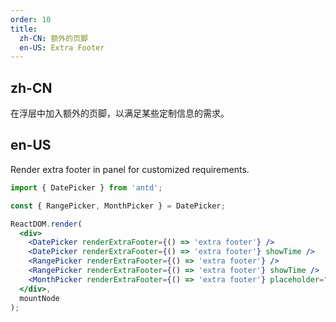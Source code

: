 ```yaml
---
order: 10
title:
  zh-CN: 额外的页脚
  en-US: Extra Footer
---
```


## zh-CN

在浮层中加入额外的页脚，以满足某些定制信息的需求。

## en-US

Render extra footer in panel for customized requirements.

````jsx
import { DatePicker } from 'antd';

const { RangePicker, MonthPicker } = DatePicker;

ReactDOM.render(
  <div>
    <DatePicker renderExtraFooter={() => 'extra footer'} />
    <DatePicker renderExtraFooter={() => 'extra footer'} showTime />
    <RangePicker renderExtraFooter={() => 'extra footer'} />
    <RangePicker renderExtraFooter={() => 'extra footer'} showTime />
    <MonthPicker renderExtraFooter={() => 'extra footer'} placeholder="Select month" />
  </div>,
  mountNode
);
````
